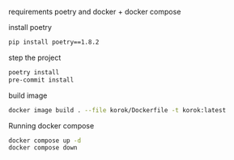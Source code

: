 requirements
poetry and docker + docker compose

install poetry
```bash
pip install poetry==1.8.2
```

step the project
```bash
poetry install
pre-commit install
```

build image
```bash
docker image build . --file korok/Dockerfile -t korok:latest
```

Running docker compose
```bash
docker compose up -d
docker compose down
```

